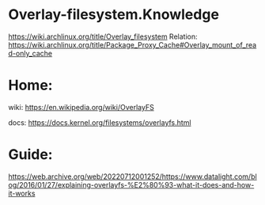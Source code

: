 # Overlay-filesystem.Knowledge
https://wiki.archlinux.org/title/Overlay_filesystem Relation: https://wiki.archlinux.org/title/Package_Proxy_Cache#Overlay_mount_of_read-only_cache

# Home:
wiki: https://en.wikipedia.org/wiki/OverlayFS

docs: https://docs.kernel.org/filesystems/overlayfs.html

# Guide:
https://web.archive.org/web/20220712001252/https://www.datalight.com/blog/2016/01/27/explaining-overlayfs-%E2%80%93-what-it-does-and-how-it-works
